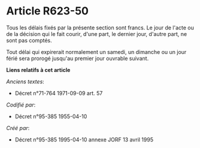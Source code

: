 # Article R623-50

Tous les délais fixés par la présente section sont francs. Le jour de l'acte ou de la décision qui le fait courir, d'une
part, le dernier jour, d'autre part, ne sont pas comptés.

Tout délai qui expirerait normalement un samedi, un dimanche ou un jour férié sera prorogé jusqu'au premier jour ouvrable
suivant.

**Liens relatifs à cet article**

_Anciens textes_:

  - Décret n°71-764 1971-09-09 art. 57

_Codifié par_:

  - Décret n°95-385 1955-04-10

_Créé par_:

  - Décret n°95-385 1995-04-10 annexe JORF 13 avril 1995
